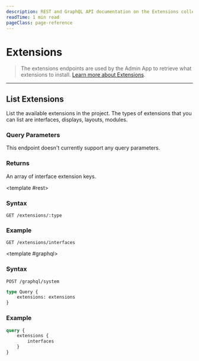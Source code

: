 ```yaml
---
description: REST and GraphQL API documentation on the Extensions collection in Directus.
readTime: 1 min read
pageClass: page-reference
---
```


<script setup>
import { ref } from 'vue';

import { SnippetToggler } from '@directus/vue-snippet-toggler';
import '@directus/vue-snippet-toggler/style.css';

const pref = ref('REST');
</script>

# Extensions

> The extensions endpoints are used by the Admin App to retrieve what extensions to install.
> [Learn more about Extensions](/getting-started/glossary#extensions).

---

## List Extensions

List the available extensions in the project. The types of extensions that you can list are interfaces, displays,
layouts, modules.

### Query Parameters

This endpoint doesn't currently support any query parameters.

### Returns

An array of interface extension keys.

<SnippetToggler
	v-model="pref"
	:choices="['REST', 'GraphQL']"
	label="API" >

<template #rest>

### Syntax

```
GET /extensions/:type
```

### Example

```
GET /extensions/interfaces
```

</template>

<template #graphql>

### Syntax

```
POST /graphql/system
```

```graphql
type Query {
	extensions: extensions
}
```

### Example

```graphql
query {
	extensions {
		interfaces
	}
}
```

</template>

</SnippetToggler>
